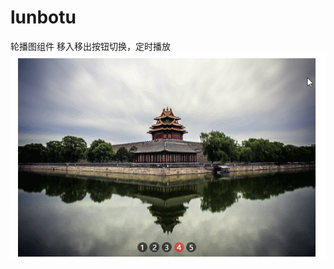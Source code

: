 # lunbotu
轮播图组件 移入移出按钮切换，定时播放
![image](https://github.com/guojunhao118/lunbotu/blob/master/%E8%BD%AE%E6%92%AD%E6%88%AA%E5%9B%BE.gif)
